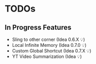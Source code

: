 # TODOs

## In Progress Features

* Sling to other corner (Idea 0.6.X 💡)
* Local Infinite Memory (Idea 0.7.0 💡)
* Custom Global Shortcut (Idea 0.7.X 💡)
* YT Video Summarization (Idea 💡)
